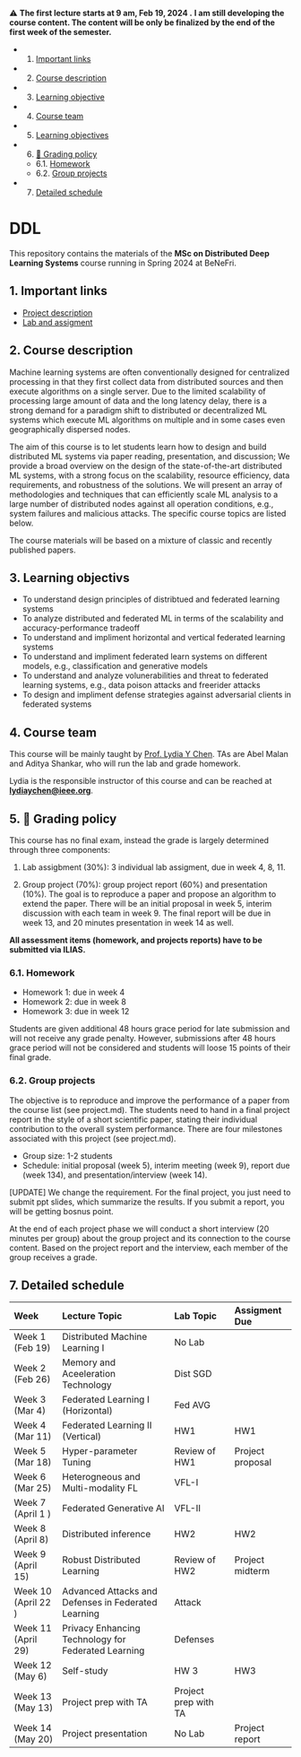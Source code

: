 
:warning: 
**The first lecture starts at 9 am, Feb 19, 2024  .**
**I am still developing the course content. The content will be only be finalized by the end of the first week of the semester.**

<!-- vscode-markdown-toc -->
* 1. [Important links](#Importantlinks)
* 2. [Course description](#Coursedescription)
* 3. [Learning objective](#Objective)
* 4. [Course team](#Courseteam)
* 5. [Learning objectives](#Learningobjectives)
* 6. [:dart: Grading policy](#dart:Gradingpolicy)
	* 6.1. [Homework](#Homework)
	* 6.2. [Group projects](#Groupprojects)
* 7. [Detailed schedule](#Detailedschedule)

<!-- vscode-markdown-toc-config
	numbering=true
	autoSave=true
	/vscode-markdown-toc-config -->
<!-- /vscode-markdown-toc --><!-- vscode-markdown-toc -->


# DDL <!-- omit in toc -->

This repository contains the materials of the **MSc on Distributed Deep Learning Systems** course running in Spring 2024 at BeNeFri.


##  1. <a name='Importantlinks'></a>Important links

- [Project description](project.md)
- [Lab and assigment](homework.md)


##  2. <a name='Coursedescription'></a>Course description


Machine learning systems are often conventionally designed for centralized processing in that they first collect data from distributed sources and then execute algorithms on a single server. Due to the limited scalability of processing large amount of data and the long latency delay, there is a strong demand for a paradigm shift to distributed or decentralized ML systems which execute ML algorithms on multiple and in some cases even geographically dispersed nodes.

The aim of this  course is to let students learn how to design and build distributed ML systems via paper reading, presentation, and discussion; We provide a broad overview on the design of the state-of-the-art distributed ML systems, with a strong focus on the scalability, resource efficiency, data requirements, and robustness of the solutions. We will present an array of methodologies and techniques that can efficiently scale ML analysis to a large number of distributed nodes against all operation conditions, e.g., system failures and malicious attacks. The specific course topics are listed below.

The course materials will be based on a mixture of classic and recently published papers. 


##  3. <a name='Objective'></a>Learning objectivs
- To understand design principles of distribtued and federated learning systems
- To analyze distributed and federated ML in terms of the scalability and accuracy-performance tradeoff 
- To understand and impliment horizontal and vertical federated learning systems
- To understand and impliment federated learn systems on different  models, e.g., classification and generative models
- To understand and analyze volunerabilities and threat to federated learning systems, e.g., data poison attacks and freerider attacks
- To design and impliment defense strategies against adversarial clients in federated systems


##  4. <a name='Courseteam'></a>Course team

This course will be mainly taught by [Prof. Lydia Y Chen](https://lydiaychen.github.io/).
TAs are Abel Malan and Aditya Shankar, who will run the lab and grade homework.

Lydia is the responsible instructor of this course and can be reached at **lydiaychen@ieee.org**.


##  5. <a name='dart:Gradingpolicy'></a>:dart: Grading policy

This course has no final exam, instead the grade is largely determined through three components: 

1. Lab assigbment (30%): 3 individual lab assigment, due in week 4, 8, 11. 

2. Group project (70%): group project report (60%) and presentation (10%). The goal is to reproduce a paper and propose an algorithm to extend the paper. There will be an initial proposal in week 5, interim discussion with each team in week 9. The final report will be due in week 13, and 20 minutes presentation in week 14 as well.
   


**All assessment items (homework, and projects reports) have to be submitted via ILIAS.**


###  6.1. <a name='Homework'></a>Homework
- Homework 1: due in week 4 
- Homework 2: due in week 8
- Homework 3: due in week 12

Students are given additional 48 hours grace period for late submission and will not receive any grade penalty. However, submissions after 48 hours grace period will not be considered and students will loose 15 points of their final grade. 


###  6.2. <a name='Groupprojects'></a>Group projects
<!-- 7 predefined project topics: evaluating the systems of 
-->
The objective is to reproduce and improve the performance of a paper from the course list (see project.md). The students need to hand in a final project report in the style of a short scientific paper, stating their individual contribution to the overall system performance. There are four milestones associated with this project (see project.md).

- Group size: 1-2 students
- Schedule: initial proposal (week 5), interim meeting (week 9), report due (week 134), and presentation/interview (week 14). 

[UPDATE] We change the requirement. For the final project, you just need to submit ppt slides, which summarize the results. If you submit a report, you will be getting bosnus point.

At the end of each project phase we will conduct a short interview (20 minutes per group) about the group project and its connection to the course content. Based on the project report and the interview, each member of the group receives a grade. 





##  7. <a name='Detailedschedule'></a>Detailed schedule

**Week**|**Lecture Topic**|**Lab Topic**| **Assigment Due**
:-----|:-----|:-----|:-----
Week 1 (Feb 19) | Distributed Machine Learning I |No Lab
Week 2 (Feb 26)| Memory and Aceeleration Technology | Dist SGD
Week 3 (Mar 4) | Federated Learning I (Horizontal)| Fed AVG
Week 4  (Mar 11) | Federated Learning II (Vertical) | HW1 | HW1
Week 5 (Mar 18) | Hyper-parameter Tuning | Review of HW1| Project proposal
Week 6 (Mar 25) | Heterogneous and Multi-modality FL | VFL-I
Week 7 (April 1 )| Federated Generative AI | VFL-II
Week 8 (April 8)| Distributed inference | HW2 | HW2
Week 9 (April 15) |   Robust Distributed Learning | Review of HW2| Project midterm
Week 10 (April 22 )| Advanced Attacks and Defenses in Federated Learning  | Attack 
Week 11 (April 29)| Privacy Enhancing Technology for Federated Learning | Defenses
Week 12 (May 6)| Self-study | HW 3 | HW3
Week 13 (May 13)| Project prep with TA| Project prep with TA
Week 14 (May 20) | Project presentation| No Lab | Project report



